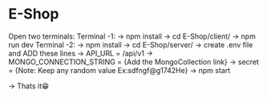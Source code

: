 # E-Shop
Open two terminals: 
  Terminal -1:
    -> npm install
    -> cd E-Shop/client/
    -> npm run dev
  Terminal -2: 
    -> npm install
    -> cd E-Shop/server/
    -> create .env file and ADD these lines
      -> API_URL = /api/v1
      -> MONGO_CONNECTION_STRING = {Add the MongoCollection link}
      -> secret = {Note: Keep any random value Ex:sdfngf@g1742He}
    -> npm start

-> Thats it😁
      
